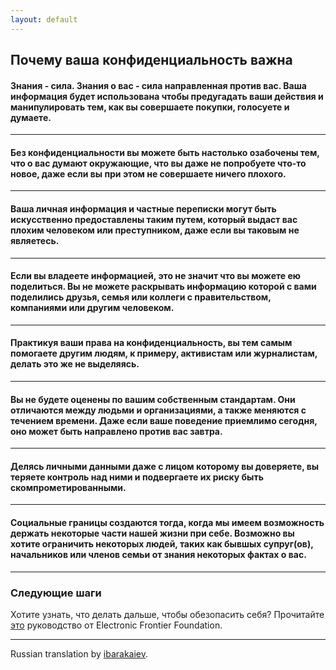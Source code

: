 ```yaml
---
layout: default
---
```


## Почему ваша конфиденциальность важна

#### Знания - сила. Знания о вас - сила направленная против вас. Ваша информация будет использована чтобы предугадать ваши действия и манипулировать тем, как вы совершаете покупки, голосуете и думаете.

---
#### Без конфиденциальности вы можете быть настолько озабочены тем, что о вас думают окружающие, что вы даже не попробуете что-то новое, даже если вы при этом не совершаете ничего плохого.

---
#### Ваша личная информация и частные переписки могут быть искусственно предоставлены таким путем, который выдаст вас плохим человеком или преступником, даже если вы таковым не являетесь.

---
#### Если вы владеете информацией, это не значит что вы можете ею поделиться. Вы не можете раскрывать информацию которой с вами поделились друзья, семья или коллеги с правительством, компаниями или другим человеком.

---
#### Практикуя ваши права на конфиденциальность, вы тем самым помогаете другим людям, к примеру, активистам или журналистам, делать это же не выделяясь.

---
#### Вы не будете оценены по вашим собственным стандартам. Они отличаются между людьми и организациями, а также меняются с течением времени. Даже если ваше поведение приемлимо сегодня, оно может быть направлено против вас завтра.

---
#### Делясь личными данными даже с лицом которому вы доверяете, вы теряете контроль над ними и подвергаете их риску быть скомпрометированными.

---
#### Социальные границы создаются тогда, когда мы имеем возможность держать некоторые части нашей жизни при себе. Возможно вы хотите ограничить некоторых людей, таких как бывшых супруг(ов), начальников или членов семьи от знания некоторых фактах о вас.
-----

### Следующие шаги
Хотите узнать, что делать дальше, чтобы обезопасить себя? Прочитайте [это](https://ssd.eff.org/) руководство от Electronic Frontier Foundation.

-----
Russian translation by [ibarakaiev](https://github.com/ibarakaiev).
